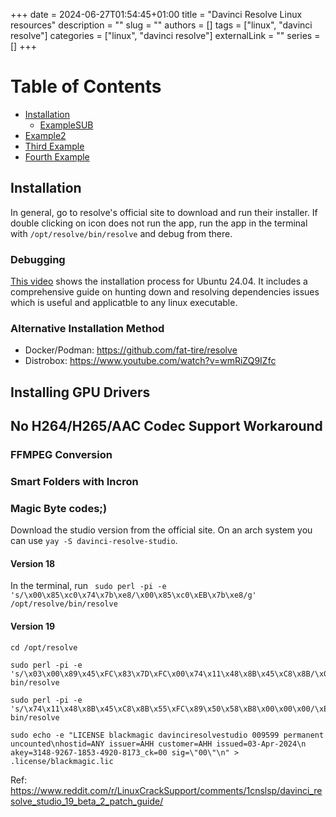 +++ 
date = 2024-06-27T01:54:45+01:00
title = "Davinci Resolve Linux resources"
description = ""
slug = ""
authors = []
tags = ["linux", "davinci resolve"]
categories = ["linux", "davinci resolve"]
externalLink = ""
series = []
+++

# Table of Contents

- [Installation](#installation)
  - [ExampleSUB](#examplesub)
- [Example2](#example2)
- [Third Example](#third-example)
- [Fourth Example](#fourth-examplehttpwwwfourthexamplecom)

## Installation

In general, go to resolve's official site to download and run their installer. If double clicking on icon does not run the app, run the app in the terminal with `/opt/resolve/bin/resolve` and debug from there.

### Debugging

[This video](https://www.youtube.com/watch?v=Y87MFmcy3lc) shows the installation process for Ubuntu 24.04. It includes a comprehensive guide on hunting down and resolving dependencies issues which is useful and applicatble to any linux executable.

### Alternative Installation Method

- Docker/Podman: https://github.com/fat-tire/resolve
- Distrobox: https://www.youtube.com/watch?v=wmRiZQ9IZfc

## Installing GPU Drivers

## No H264/H265/AAC Codec Support Workaround

### FFMPEG Conversion

### Smart Folders with Incron

### Magic Byte codes;)

Download the studio version from the official site. On an arch system you can use `yay -S davinci-resolve-studio`.

#### Version 18

In the terminal, run ` sudo perl -pi -e 's/\x00\x85\xc0\x74\x7b\xe8/\x00\x85\xc0\xEB\x7b\xe8/g' /opt/resolve/bin/resolve`

#### Version 19

```
cd /opt/resolve

sudo perl -pi -e 's/\x03\x00\x89\x45\xFC\x83\x7D\xFC\x00\x74\x11\x48\x8B\x45\xC8\x8B/\x03\x00\x89\x45\xFC\x83\x7D\xFC\x00\xEB\x11\x48\x8B\x45\xC8\x8B/g' bin/resolve

sudo perl -pi -e 's/\x74\x11\x48\x8B\x45\xC8\x8B\x55\xFC\x89\x50\x58\xB8\x00\x00\x00/\xEB\x11\x48\x8B\x45\xC8\x8B\x55\xFC\x89\x50\x58\xB8\x00\x00\x00/g' bin/resolve

sudo echo -e "LICENSE blackmagic davinciresolvestudio 009599 permanent uncounted\nhostid=ANY issuer=AHH customer=AHH issued=03-Apr-2024\n akey=3148-9267-1853-4920-8173_ck=00 sig=\"00\"\n" > .license/blackmagic.lic
```

Ref: https://www.reddit.com/r/LinuxCrackSupport/comments/1cnslsp/davinci_resolve_studio_19_beta_2_patch_guide/

